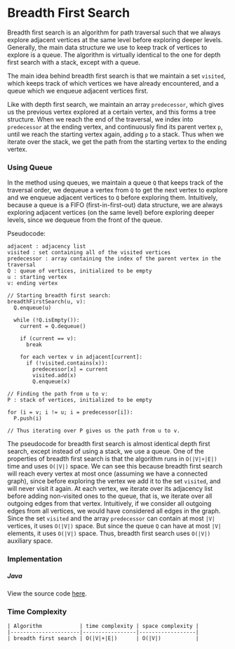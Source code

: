 # Breadth First Search

Breadth first search is an algorithm for path traversal such that we always explore adjacent 
vertices at the same level before exploring deeper levels. Generally, the main data structure we 
use to keep track of vertices to explore is a queue. The algorithm is virtually identical to the one 
for depth first search with a stack, except with a queue. 

The main idea behind breadth first search is that we maintain a set `visited`, which keeps track of 
which vertices we have already encountered, and a queue which we enqueue adjacent vertices first.

Like with depth first search, we maintain an array `predecessor`, which gives us the previous vertex 
explored at a certain vertex, and this forms a tree structure. When we reach the end of the 
traversal, we index into `predecessor` at the ending vertex, and continuously find its parent 
vertex `p`, until we reach the starting vertex again, adding `p` to a stack. Thus when we iterate
over the stack, we get the path from the starting vertex to the ending vertex.

### Using Queue

In the method using queues, we maintain a queue `Q` that keeps track of the traversal order, we 
dequeue a vertex from `Q` to get the next vertex to explore and we enqueue adjacent vertices to 
`Q` before exploring them. Intuitively, because a queue is a FIFO (first-in-first-out) data 
structure, we are always exploring adjacent vertices (on the same level) before exploring deeper
levels, since we dequeue from the front of the queue. 

Pseudocode:

```
adjacent : adjacency list
visited : set containing all of the visited vertices
predecessor : array containing the index of the parent vertex in the traversal
Q : queue of vertices, initialized to be empty
u : starting vertex
v: ending vertex

// Starting breadth first search:
breadthFirstSearch(u, v):
  Q.enqueue(u)

  while (!Q.isEmpty()):
    current = Q.dequeue()

    if (current == v):
      break

    for each vertex v in adjacent[current]:
      if (!visited.contains(x)):
        predecessor[x] = current
        visited.add(x)
        Q.enqueue(x)

// Finding the path from u to v:
P : stack of vertices, initialized to be empty

for (i = v; i != u; i = predecessor[i]):
  P.push(i)

// Thus iterating over P gives us the path from u to v.
```

The pseudocode for breadth first search is almost identical depth first search, except instead of 
using a stack, we use a queue. One of the properties of breadth first search is that the algorithm 
runs in `O(|V|+|E|)` time and uses `O(|V|)` space. We can see this because breadth first search will
reach every vertex at most once (assuming we have a connected graph), since before exploring the 
vertex we add it to the set `visited`, and will never visit it again. At each vertex, we iterate
over its adjacency list before adding non-visited ones to the queue, that is, we iterate over all
outgoing edges from that vertex. Intuitively, if we consider all outgoing edges from all vertices,
we would have considered all edges in the graph. Since the set `visited` and the array `predecessor`
can contain at most `|V|` vertices, it uses `O(|V|)` space. But since the queue `Q` can have at most
`|V|` elements, it uses `O(|V|)` space. Thus, breadth first search uses `O(|V|)` auxiliary space.

### Implementation

##### Java

View the source code [here](https://github.com/algorithm-helper/implementations/blob/master/java/com/algorithmhelper/algorithms/graphs/BreadthFirstSearchVertices.java).

<script src="https://gist.github.com/eliucs/3edf468efd8bdfc677b4418ba5e3c8d3.js"></script>

### Time Complexity

```
| Algorithm            | time complexity | space complexity |
|----------------------|-----------------|------------------|
| breadth first search | O(|V|+|E|)      | O(|V|)           |
```
